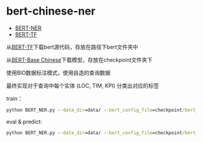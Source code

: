 # bert-chinese-ner


- [BERT-NER](https://github.com/kyzhouhzau/BERT-NER)
- [BERT-TF](https://github.com/google-research/bert)


从[BERT-TF](https://github.com/google-research/bert)下载bert源代码，存放在路径下bert文件夹中

从[BERT-Base Chinese](https://storage.googleapis.com/bert_models/2018_11_03/chinese_L-12_H-768_A-12.zip)下载模型，存放在checkpoint文件夹下

使用BIO数据标注模式，使用自造的查询数据

最终实现对于查询中每个实体 (LOC, TIM, KPI) 分类出对应的标签

train：

```cmd
python BERT_NER.py --data_dir=data/ --bert_config_file=checkpoint/bert_config.json --init_checkpoint=checkpoint/bert_model.ckpt --vocab_file=vocab.txt --output_dir=./output/result_dir/
```

eval & predict:

```cmd
python BERT_NER.py --data_dir=data/ --bert_config_file=checkpoint/bert_config.json --init_checkpoint=checkpoint/bert_model.ckpt --vocab_file=vocab.txt --output_dir=./output/result_dir/
```